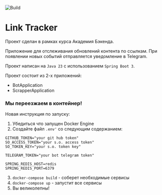 ![Build](https://github.com/central-university-dev/backend-academy-2025-spring-template/actions/workflows/build.yaml/badge.svg)

# Link Tracker

<!-- этот файл можно и нужно менять -->

Проект сделан в рамках курса Академия Бэкенда.

Приложение для отслеживания обновлений контента по ссылкам.
При появлении новых событий отправляется уведомление в Telegram.

Проект написан на `Java 23` с использованием `Spring Boot 3`.

Проект состоит из 2-х приложений:
* BotApplication
* ScrapperApplication

### Мы переезжаем в контейнер!
Новая инструкция по запуску:
1. Убедиться что запущен Docker Engine
2. Создайте файл <code>.env'</code> со следующим содержанием:
```
GITHUB_TOKEN="your git hub token"
SO_ACCESS_TOKEN="your s.o. access token"
SO_TOKEN_KEY="your s.o. token key"

TELEGRAM_TOKEN="your bot telegram token"

SPRING_REDIS_HOST=redis
SPRING_REDIS_PORT=6379
```
3. `docker-compose build` - соберет необходимые сервисы 
4. `docker-compose up` - запустит все сервисы 
5. Вы великолепны!
